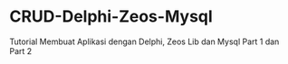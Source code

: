 # CRUD-Delphi-Zeos-Mysql

Tutorial Membuat Aplikasi dengan Delphi, Zeos Lib dan Mysql
Part 1 dan Part 2
